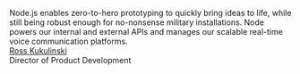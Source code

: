 Node.js enables zero-to-hero prototyping to quickly bring ideas to life, while still being robust enough for no-nonsense military installations. Node powers our internal and external APIs and manages our scalable real-time voice communication platforms.  
[Ross Kukulinski](https://hearvoisus.com)  
Director of Product Development
